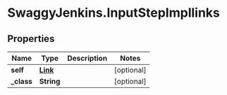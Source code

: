 # SwaggyJenkins.InputStepImpllinks

## Properties

Name | Type | Description | Notes
------------ | ------------- | ------------- | -------------
**self** | [**Link**](Link.md) |  | [optional] 
**_class** | **String** |  | [optional] 


